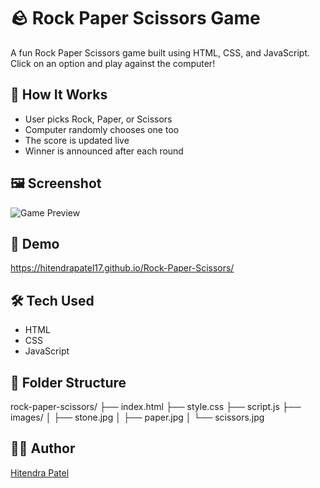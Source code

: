 # 🪨 Rock Paper Scissors Game

A fun Rock Paper Scissors game built using HTML, CSS, and JavaScript. Click on an option and play against the computer!

## 🧠 How It Works
- User picks Rock, Paper, or Scissors
- Computer randomly chooses one too
- The score is updated live
- Winner is announced after each round

## 🖼️ Screenshot
![Game Preview](images/stone.jpg)

## 🚀 Demo
https://hitendrapatel17.github.io/Rock-Paper-Scissors/

## 🛠️ Tech Used
- HTML
- CSS
- JavaScript

## 📁 Folder Structure
rock-paper-scissors/
├── index.html
├── style.css
├── script.js
├── images/
│ ├── stone.jpg
│ ├── paper.jpg
│ └── scissors.jpg
## 👨‍💻 Author
[Hitendra Patel](https://github.com/hitendrapatel17)
